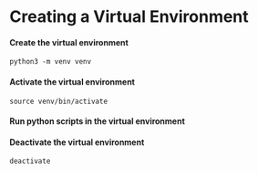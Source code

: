 # Creating a Virtual Environment

#### Create the virtual environment
```
python3 -m venv venv
```

#### Activate the virtual environment
```
source venv/bin/activate
```

#### Run python scripts in the virtual environment

#### Deactivate the virtual environment
```
deactivate
```